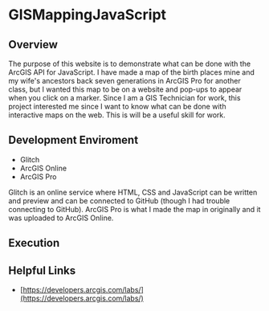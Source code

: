 # GISMappingJavaScript

## Overview

The purpose of this website is to demonstrate what can be done with the ArcGIS API for JavaScript. I have made a map of the birth places mine and my wife's ancestors back seven generations in ArcGIS Pro for another class, but I wanted this map to be on a website and pop-ups to appear when you click on a marker. Since I am a GIS Technician for work, this project interested me since I want to know what can be done with interactive maps on the web. This is will be a useful skill for work.

## Development Enviroment

* Glitch
* ArcGIS Online
* ArcGIS Pro

Glitch is an online service where HTML, CSS and JavaScript can be written and preview and can be connected to GitHub (though I had trouble connecting to GitHub). ArcGIS Pro is what I made the map in originally and it was uploaded to ArcGIS Online.

## Execution



## Helpful Links

* [https://developers.arcgis.com/labs/](https://developers.arcgis.com/labs/)
